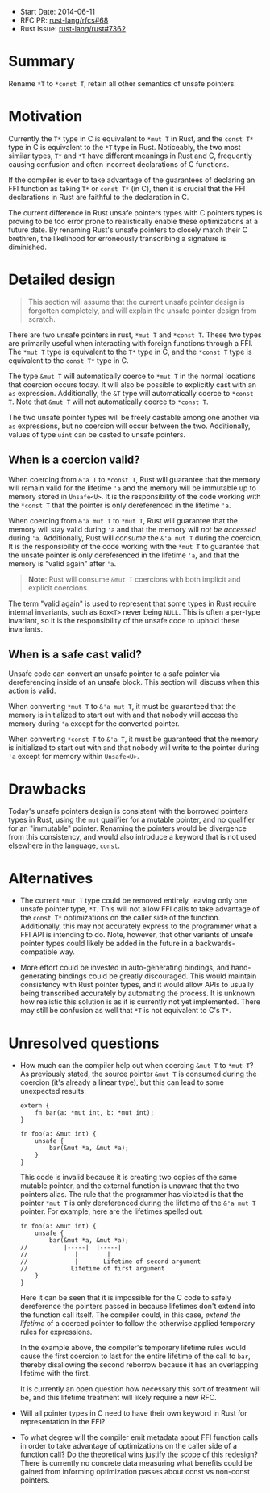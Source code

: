 - Start Date: 2014-06-11
- RFC PR: [rust-lang/rfcs#68](https://github.com/rust-lang/rfcs/pull/68)
- Rust Issue: [rust-lang/rust#7362](https://github.com/rust-lang/rust/issues/7362)

# Summary

Rename `*T` to `*const T`, retain all other semantics of unsafe pointers.

# Motivation

Currently the `T*` type in C is equivalent to `*mut T` in Rust, and the `const
T*` type in C is equivalent to the `*T` type in Rust. Noticeably, the two most
similar types, `T*` and `*T` have different meanings in Rust and C, frequently
causing confusion and often incorrect declarations of C functions.

If the compiler is ever to take advantage of the guarantees of declaring an FFI
function as taking `T*` or `const T*` (in C), then it is crucial that the FFI
declarations in Rust are faithful to the declaration in C.

The current difference in Rust unsafe pointers types with C pointers types is
proving to be too error prone to realistically enable these optimizations at a
future date. By renaming Rust's unsafe pointers to closely match their C
brethren, the likelihood for erroneously transcribing a signature is diminished.

# Detailed design

> This section will assume that the current unsafe pointer design is forgotten
> completely, and will explain the unsafe pointer design from scratch.

There are two unsafe pointers in rust, `*mut T` and `*const T`. These two types
are primarily useful when interacting with foreign functions through a FFI. The
`*mut T` type is equivalent to the `T*` type in C, and the `*const T` type is
equivalent to the `const T*` type in C.

The type `&mut T` will automatically coerce to `*mut T` in the normal locations
that coercion occurs today. It will also be possible to explicitly cast with an
`as` expression. Additionally, the `&T` type will automatically coerce to
`*const T`.  Note that `&mut T` will not automatically coerce to `*const T`.

The two unsafe pointer types will be freely castable among one another via `as`
expressions, but no coercion will occur between the two. Additionally, values of
type `uint` can be casted to unsafe pointers.

## When is a coercion valid?

When coercing from `&'a T` to `*const T`, Rust will guarantee that the memory
will remain valid for the lifetime `'a` and the memory will be immutable up to
memory stored in `Unsafe<U>`. It is the responsibility of the code working with
the `*const T` that the pointer is only dereferenced in the lifetime `'a`.

When coercing from `&'a mut T` to `*mut T`, Rust will guarantee that the memory
will stay valid during `'a` and that the memory will *not be accessed* during
`'a`. Additionally, Rust will *consume* the `&'a mut T` during the coercion. It
is the responsibility of the code working with the `*mut T` to guarantee that
the unsafe pointer is only dereferenced in the lifetime `'a`, and that the
memory is "valid again" after `'a`.

> **Note**: Rust will consume `&mut T` coercions with both implicit and explicit
> coercions.

The term "valid again" is used to represent that some types in Rust require
internal invariants, such as `Box<T>` never being `NULL`. This is often a
per-type invariant, so it is the responsibility of the unsafe code to uphold
these invariants.

## When is a safe cast valid?

Unsafe code can convert an unsafe pointer to a safe pointer via dereferencing
inside of an unsafe block. This section will discuss when this action is valid.

When converting `*mut T` to `&'a mut T`, it must be guaranteed that the memory
is initialized to start out with and that nobody will access the memory during
`'a` except for the converted pointer.

When converting `*const T` to `&'a T`, it must be guaranteed that the memory is
initialized to start out with and that nobody will write to the pointer during
`'a` except for memory within `Unsafe<U>`.

# Drawbacks

Today's unsafe pointers design is consistent with the borrowed pointers types in
Rust, using the `mut` qualifier for a mutable pointer, and no qualifier for an
"immutable" pointer. Renaming the pointers would be divergence from this
consistency, and would also introduce a keyword that is not used elsewhere in
the language, `const`.

# Alternatives

* The current `*mut T` type could be removed entirely, leaving only one unsafe
  pointer type, `*T`. This will not allow FFI calls to take advantage of the
  `const T*` optimizations on the caller side of the function. Additionally,
  this may not accurately express to the programmer what a FFI API is intending
  to do. Note, however, that other variants of unsafe pointer types could likely
  be added in the future in a backwards-compatible way.

* More effort could be invested in auto-generating bindings, and hand-generating
  bindings could be greatly discouraged. This would maintain consistency with
  Rust pointer types, and it would allow APIs to usually being transcribed
  accurately by automating the process. It is unknown how realistic this
  solution is as it is currently not yet implemented. There may still be
  confusion as well that `*T` is not equivalent to C's `T*`.

# Unresolved questions

* How much can the compiler help out when coercing `&mut T` to `*mut T`? As
  previously stated, the source pointer `&mut T` is consumed during the
  coercion (it's already a linear type), but this can lead to some unexpected
  results:

      extern {
          fn bar(a: *mut int, b: *mut int);
      }

      fn foo(a: &mut int) {
          unsafe {
              bar(&mut *a, &mut *a);
          }
      }

  This code is invalid because it is creating two copies of the same mutable
  pointer, and the external function is unaware that the two pointers alias. The
  rule that the programmer has violated is that the pointer `*mut T` is only
  dereferenced during the lifetime of the `&'a mut T` pointer. For example, here
  are the lifetimes spelled out:

      fn foo(a: &mut int) {
          unsafe {
              bar(&mut *a, &mut *a);
      //          |-----|  |-----|
      //             |        |
      //             |       Lifetime of second argument
      //            Lifetime of first argument
          }
      }

  Here it can be seen that it is impossible for the C code to safely dereference
  the pointers passed in because lifetimes don't extend into the function call
  itself. The compiler could, in this case, *extend the lifetime* of a coerced
  pointer to follow the otherwise applied temporary rules for expressions.

  In the example above, the compiler's temporary lifetime rules would cause the
  first coercion to last for the entire lifetime of the call to `bar`, thereby
  disallowing the second reborrow because it has an overlapping lifetime with
  the first.

  It is currently an open question how necessary this sort of treatment will be,
  and this lifetime treatment will likely require a new RFC.

* Will all pointer types in C need to have their own keyword in Rust for
  representation in the FFI?

* To what degree will the compiler emit metadata about FFI function calls in
  order to take advantage of optimizations on the caller side of a function
  call? Do the theoretical wins justify the scope of this redesign? There is
  currently no concrete data measuring what benefits could be gained from
  informing optimization passes about const vs non-const pointers.
